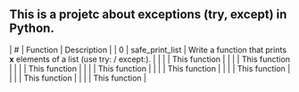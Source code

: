 ## This is a projetc about exceptions (try, except) in Python.

| # | Function | Description |
| 0 | safe_print_list | Write a function that prints **x** elements of a list (use try: / except:). |
|  |  | This function  |
|  |  | This function  |
|  |  | This function  |
|  |  | This function  |
|  |  | This function  |
|  |  | This function  |
|  |  | This function  |
|  |  | This function  |
